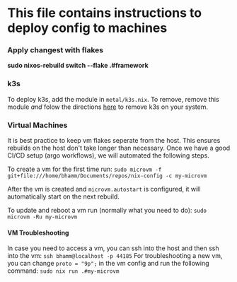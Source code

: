 # This file contains instructions to deploy config to machines

### Apply changest with flakes
**sudo nixos-rebuild switch --flake .#framework**


### k3s
To deploy k3s, add the module in `metal/k3s.nix`. To remove, remove this module *and* folow the directions [here](https://kube-vip.io/docs/usage/k3s/#clean-environment) to remove k3s on your system.


### Virtual Machines
It is best practice to keep vm flakes seperate from the host. This ensures rebuilds on the host don't take longer than necessary. Once we have a good CI/CD setup (argo workflows), we will automated the following steps.

To create a vm for the first time run:
`sudo microvm -f git+file:///home/bhamm/Documents/repos/nix-config -c my-microvm`

After the vm is created and `microvm.autostart` is configured, it will automatically start on the next rebuild.

To update and reboot a vm run (normally what you need to do):
`sudo microvm -Ru my-microvm`


#### VM Troubleshooting
In case you need to access a vm, you can ssh into the host and then ssh into the vm:
`ssh bhamm@localhost -p 44185`
For troubleshooting a new vm, you can change `proto = "9p";` in the vm config and run the following command:
`sudo nix run .#my-microvm`
